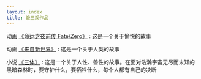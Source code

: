 ```yaml
---
layout: index
title: 毁三观作品
---
```


动画 [《命运之夜前传 Fate/Zero》](http://movie.douban.com/subject/5416070/)
:	这是一个关于愉悦的故事

动画 [《来自新世界》](http://movie.douban.com/subject/10527275/)
:	这是一个关于人类的故事

小说 [《三体》](http://book.douban.com/subject/5363767/)
:	这是一个关于人性、兽性的故事。在面对浩瀚宇宙无尽而未知的黑暗森林时，要守护什么，要牺牲什么，每个人都有自己的决断
